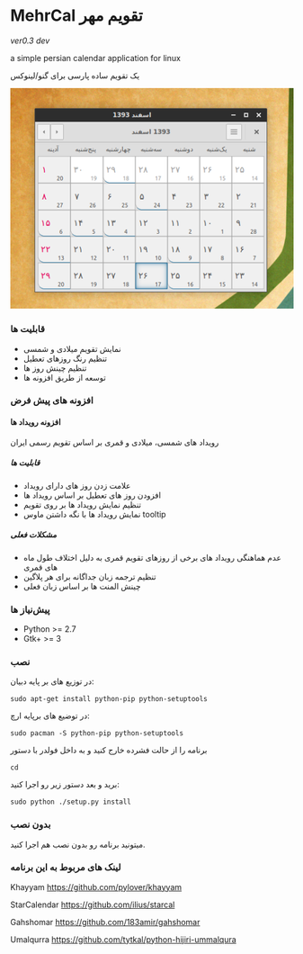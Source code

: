 # MehrCal تقویم مهر

*ver0.3 dev*

a simple persian calendar application for linux 

یک تقویم ساده پارسی برای گنو/لینوکس

![MehrCal screenshot](https://raw.githubusercontent.com/meyt/mehrcal/master/mehrcal-screenshot.png)


### قابلیت ها
- نمایش تقویم میلادی و شمسی
- تنظیم رنگ روزهای تعطیل
- تنظیم چینش روز ها
- توسعه از طریق افزونه ها

### افزونه های پیش فرض

#### افزونه رویداد ها
رویداد های شمسی، میلادی و قمری بر اساس تقویم رسمی ایران

##### قابلیت ها
- علامت زدن روز های دارای رویداد
- افزودن روز های تعطیل بر اساس رویداد ها
- تنظیم نمایش رویداد ها بر روی تقویم
- نمایش رویداد ها با نگه داشتن ماوس tooltip

##### مشکلات فعلی 
- عدم هماهنگی رویداد های برخی از روزهای تقویم قمری به دلیل اختلاف طول ماه های قمری
- تنظیم ترجمه زبان جداگانه برای هر پلاگین
- چینش المنت ها بر اساس زبان فعلی

### پیش‌نیاز ها
- Python >= 2.7
- Gtk+ >= 3


### نصب
در توزیع های بر پایه دبیان:

    sudo apt-get install python-pip python-setuptools

در توضیع های برپایه ارچ:

    sudo pacman -S python-pip python-setuptools

برنامه را از حالت فشرده خارج کنید و به داخل فولدر با دستور

    cd 

برید و بعد دستور زیر رو اجرا کنید:

	sudo python ./setup.py install 

### بدون نصب
میتونید برنامه رو بدون نصب هم اجرا کنید.


### لینک های مربوط به این برنامه
Khayyam https://github.com/pylover/khayyam

StarCalendar https://github.com/ilius/starcal

Gahshomar https://github.com/183amir/gahshomar

Umalqurra https://github.com/tytkal/python-hijiri-ummalqura

